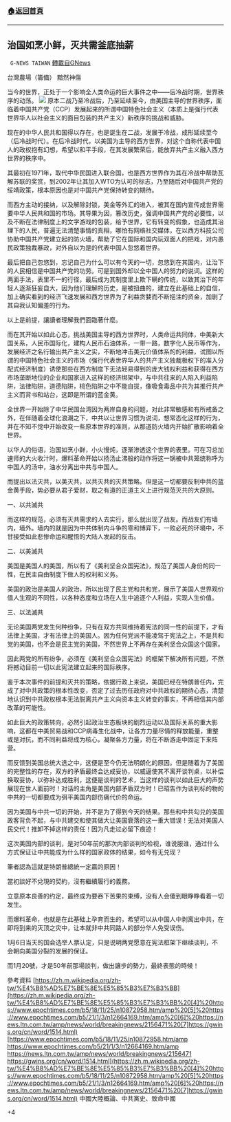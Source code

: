 ###  [:house:返回首頁](https://github.com/ourhimalayas/txt)
---

## 治国如烹小鲜，灭共需釜底抽薪
` G-NEWS TAIWAN` [轉載自GNews](https://gnews.org/zh-hans/716352/)

台灣農場（籌備） 黯然神傷

当今的世界，正处于一个影响全人类命运的巨大事件之中——后冷战时期，世界秩序的动荡。
![]()![](https://gnews.org/wp-content/uploads/2021/01/圖片-1-5.png)
原本二战乃至冷战后，乃至延续至今，由美国主导的世界秩序，面临着中国共产党（CCP）发展起来的所谓中国特色社会主义（本质上是强行代表世界华人以社会主义的面目包装的共产主义）新秩序的挑战和威胁。

现在的中华人民共和国得以存在，也是诞生在二战，发展于冷战，成形延续至今（后冷战时代）。在后冷战时代，以美国为主导的西方世界，对这个自称代表中国人的政权抱有幻想，希望以和平手段，在其发展繁荣后，能放弃共产主义融入西方世界的秩序中。

其最初在1971年，取代中华民国进入联合国，也是西方世界作为其在冷战中帮助瓦解苏联的奖赏，到2002年让其加入WTO为认可的标志，乃至随后对中国共产党的绥靖政策，根本原因也是对中国共产党保持转变的期待。

而西方主动的接纳，以及解除封锁，美金等外汇的进入，被其在国内宣传成世界需要中华人民共和国的市场。其导果为因，篡改历史，强调中国共产党的必要性，以及不断在法律制度上的文字游戏的包装，给予世界，它有转变的假象，也造成其治理下的人民，普遍无法清楚事情的真相，哪怕有网络社交媒体，在以西方科技公司协助中国共产党建立起的防火墙，帮助了它在国际和国内玩双面人的把戏，对内愚民政策独裁暴政，对外自以为是的代表中国人忽悠着世界。

最后把自己忽悠到，忘记自己为什么可以有今天的一切，忽悠到在其国内，让治下的人民相信是中国共产党的功劳。可是到国外却以全中国人的努力的说词。这样的两面手法，表里不一的行径，最后成为其制度里上欺下瞒的传统，以致其治下的年轻人逐渐狂妄自大，因为他们理解的历史，是被扭曲的，建立在此基础上的自信，加上确实看到的经济飞速发展和西方世界为了利益贪婪而不断挹注的资金，加剧了其自我认知偏差的行为。

以上是前提，讓讀者理解我們面臨著什麼。

而在其开始以如此心态，挑战美国主导的西方世界时，人类命运共同体，中美新大国关系，人民币国际化，建构人民币石油体系，一带一路，数字化人民币等作为，发展经济之名行输出共产主义之实，不断地冲击美元价值体系的的利益，试图以所谓的中国特色社会主义的市场（强行代表世界华人的共产主义独裁极权下的准入分配式经济制度）诱使那些在西方制度下无法轻易得到的庞大钱权利益和获得在西方市场垄断地位的企业和国家进入这样的经济绑架中，与中共往来的人陷入利益陷阱，法律陷阱，道德陷阱，桃色陷阱之中不能自拔，像吸食毒品中共为其推行共产主义而背书和站台，这即是所谓的蓝金黄。

全世界一开始除了中华民国台湾因为两岸自身的问题，对此非常敏感和有所戒备之外，在伴随着全球化浪潮之下，中共以让世界习惯为说词，想常态化这样的行为，并在不知不觉中开始改变一些原本世界的准则，从那道防火墙内开始扩散影响着全世界。

以华人的俗语，治国如烹小鲜，小火慢炖，逐渐渗透这个世界的表里。可在习总加速师的大火收汁时，爆料革命开始以扬汤止沸般的动作将这一锅被中共笼统称呼为中国人的汤中，油水分离出中共与中国人。

而提出以法灭共，以美灭共，以共灭共的灭共策略。但是这一切都要反制中共的蓝金黄手段，势必要从君子爱财，取之有道的正道主义上进行规范灭共的大原则。

一、以共滅共

而这样的规范，必须有灭共需求的人去实行，那么就出现了战友。而战友们有墙内，墙外。墙内的就是因为中共体制内斗争的零和博弈下，一败必死的环境中，不甘接受如此悲惨命运和醒悟的大陆人发起的反击。

二、以美滅共

美国是美国人的美国，所以有了《美利坚合众国宪法》，规范了美国人身份的同一性，在民主自由制度下做人的权利和义务。

美国的政治是美国人的政治，所以出现了民主党和共和党，展示了美国人世界观价值人生观的不同性，以各种态度和立场在人生中追逐个人利益，实现人生价值。

三、以法滅共

无论美国两党发生何种纷争，只有在双方共同维持着宪法的同一性的前提下，才有法律上美国，才有法律上的美国人。因为任何党派不能凌驾于宪法之上，不是共和党的美国，也不会是民主党的美国，不然世界上不再存在美利坚合众国这个国家。

因此两党的所有纷争，必须在《美利坚合众国宪法》的框架下解决所有问题，不然将撼动目前一切以此宪法建立起来的国际秩序。

鉴于本次事件的前提和灭共的策略，依据行政上来说，美国已经在特朗普任内，完成了对中共政策的根本性改变，否定了过去历任政府对中共政权的期待心态，清楚地认识到中共政权根本无法脱离共产主义向资本主义转变的事实，不再相信其内部改革的可能性。

如此巨大的政策转向，必然引起政治生态板块的剧烈运动以及国际关系的重大影响，这都在中美贸易战和CCP病毒生化战中，让各方力量尽情的释放能量，重整或是对抗，而不同利益将成为核心，凝聚各方力量，将在不断游走中固定下来阵营。

而反馈到美国总统大选之中，这便是至今仍无法明朗化的原因。但是随着为了美国的完整性的存在，双方的矛盾最终会达成妥协，以威逼使其不离开谈判桌，以补偿换取妥协，以弥补达成胜利，这便是谈判的艺术，当这样的谈判以如此巨大的声势展现在世人面前时！对话的主角是美国内部矛盾双方时！已昭吿作为谈判标的物的中共的一切都要成为弭平美国内部伤痛代价的命运。

因为美国与中共一切的开始，并不是为了得到今天的结果。那些和中共勾兑的美国政客背负不起，与中共建交和使其做大让美国衰落的这一重大错误！无法对美国人民交代！推卸不掉这样的责任！因为凡走过必留下痕迹！

这次美国内部的谈判，是对50年前的那次内部谈判的检视，谁说服谁，通过什么方式保证让中共能成为什么样的国家政体的结果，如今有无兑现？

筆者認為這就是特朗普總統一定贏的原因！

當初談好不兌現的契約，沒有繼續履行的義務。

立意原本良善的约定，最终成为要吞下苦果的束缚，没有人会傻到眼睁睁看着一切发生。

而爆料革命，也就是在此基础上孕育而生的，希望可以从中国人中剥离出中共，在即将到来的灭顶之灾中，让本就非中共同路人的部分华人免受误伤。

1月6日当天的国会选举人票认定，只是说明两党愿意在宪法框架下继续谈判，不会朝向美国分裂的发展的保证。

而1月20號，才是50年前那場談判，做出讓步的勢力，最終表態的時候！

參考資料
[https://zh.m.wikipedia.org/zh-tw/%E4%B8%AD%E7%BE%8E%E5%85%B3%E7%B3%BB](https://zh.m.wikipedia.org/zh-tw/%E4%B8%AD%E7%BE%8E%E5%85%B3%E7%B3%BB%20[4]%20https://www.epochtimes.com/b5/18/11/25/n10872958.htm/amp%20[5]%20https://www.epochtimes.com/b5/21/1/3/n12664169.htm/amp%20[6]%20https://news.ltn.com.tw/amp/news/world/breakingnews/2156471%20[7]https://gwins.org/cn/word/1514.html)
[https://www.epochtimes.com/b5/18/11/25/n10872958.htm/amp https://www.epochtimes.com/b5/21/1/3/n12664169.htm/amp https://news.ltn.com.tw/amp/news/world/breakingnews/2156471 https://gwins.org/cn/word/1514.html](https://zh.m.wikipedia.org/zh-tw/%E4%B8%AD%E7%BE%8E%E5%85%B3%E7%B3%BB%20[4]%20https://www.epochtimes.com/b5/18/11/25/n10872958.htm/amp%20[5]%20https://www.epochtimes.com/b5/21/1/3/n12664169.htm/amp%20[6]%20https://news.ltn.com.tw/amp/news/world/breakingnews/2156471%20[7]https://gwins.org/cn/word/1514.html)
中國大陸概論、中共黨史、致命中國

+4
